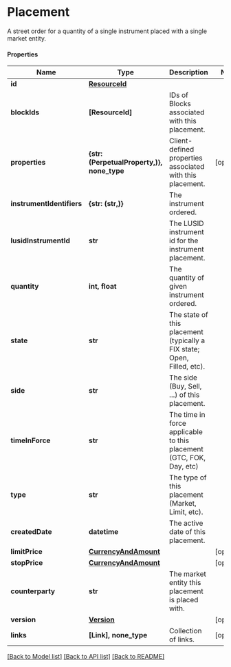 # Placement

A street order for a quantity of a single instrument placed with a single market entity.

#### Properties
Name | Type | Description | Notes
------------ | ------------- | ------------- | -------------
**id** | [**ResourceId**](ResourceId.md) |  | 
**blockIds** | **[ResourceId]** | IDs of Blocks associated with this placement. | 
**properties** | **{str: (PerpetualProperty,)}, none_type** | Client-defined properties associated with this placement. | [optional] 
**instrumentIdentifiers** | **{str: (str,)}** | The instrument ordered. | 
**lusidInstrumentId** | **str** | The LUSID instrument id for the instrument placement. | 
**quantity** | **int, float** | The quantity of given instrument ordered. | 
**state** | **str** | The state of this placement (typically a FIX state; Open, Filled, etc). | 
**side** | **str** | The side (Buy, Sell, ...) of this placement. | 
**timeInForce** | **str** | The time in force applicable to this placement (GTC, FOK, Day, etc) | 
**type** | **str** | The type of this placement (Market, Limit, etc). | 
**createdDate** | **datetime** | The active date of this placement. | 
**limitPrice** | [**CurrencyAndAmount**](CurrencyAndAmount.md) |  | [optional] 
**stopPrice** | [**CurrencyAndAmount**](CurrencyAndAmount.md) |  | [optional] 
**counterparty** | **str** | The market entity this placement is placed with. | 
**version** | [**Version**](Version.md) |  | [optional] 
**links** | **[Link], none_type** | Collection of links. | [optional] 

[[Back to Model list]](../README.md#documentation-for-models) [[Back to API list]](../README.md#documentation-for-api-endpoints) [[Back to README]](../README.md)

